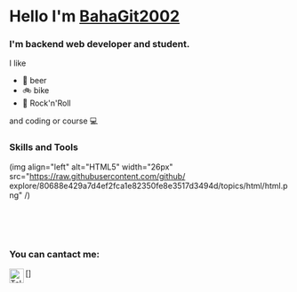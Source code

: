 # Hello I'm [BahaGit2002](https://github.com/BahaGit2002)
### I'm backend web developer and student.

I like
- :beer: beer
- :bike: bike
- :metal: Rock'n'Roll

and coding or course :computer:

### Skills and Tools

(img align="left" alt="HTML5" width="26px" src="https://raw.githubusercontent.com/github/
explore/80688e429a7d4ef2fca1e82350fe8e3517d3494d/topics/html/html.png" /)

<br/>
<br/>
<br/>

### You can cantact me:

[<img align="left" alt="Telegram" width="26px" src="https://upload.wikimedia.org/wikipedia/commons/thumb/8/82/Telegram_logo.svg/2048px-Telegram_logo.svg.png" />]
